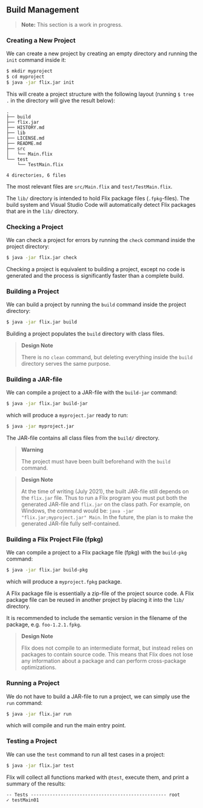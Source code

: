 ## Build Management

> **Note:** This section is a work in progress.

### Creating a New Project

We can create a new project by creating an empty
directory and running the `init` command inside it:

```bash
$ mkdir myproject
$ cd myproject
$ java -jar flix.jar init
```

This will create a project structure with the
following layout (running `$ tree .` in the directory
will give the result below):

```
.
├── build
├── flix.jar
├── HISTORY.md
├── lib
├── LICENSE.md
├── README.md
├── src
│   └── Main.flix
└── test
    └── TestMain.flix

4 directories, 6 files
```

The most relevant files are `src/Main.flix` and
`test/TestMain.flix`.

The `lib/` directory is intended to hold Flix package
files (`.fpkg`-files).
The build system and Visual Studio Code will
automatically detect Flix packages that are in the
`lib/` directory.

### Checking a Project

We can check a project for errors by running the
`check` command inside the project directory:

```bash
$ java -jar flix.jar check
```

Checking a project is equivalent to building a
project, except no code is generated and the
process is significantly faster than a complete build.

### Building a Project

We can build a project by running the `build` command
inside the project directory:

```bash
$ java -jar flix.jar build
```

Building a project populates the `build` directory
with class files.

> **Design Note**
>
> There is no `clean` command, but deleting everything
> inside the `build` directory serves the same purpose.

### Building a JAR-file

We can compile a project to a JAR-file with the
`build-jar` command:

```bash
$ java -jar flix.jar build-jar
```

which will produce a `myproject.jar` ready to run:

```bash
$ java -jar myproject.jar
```

The JAR-file contains all class files from the
`build/` directory.

> **Warning**
>
> The project must have been built beforehand with the
> `build` command.

> **Design Note**
>
> At the time of writing (July 2021), the built
> JAR-file still depends on the `flix.jar` file.
> Thus to run a Flix program you must put both the
> generated JAR-file and `flix.jar` on the class path.
> For example, on Windows, the command would be:
> `java -jar "flix.jar;myproject.jar" Main`.
> In the future, the plan is to make the generated
> JAR-file fully self-contained.

### Building a Flix Project File (fpkg)

We can compile a project to a Flix package file
(fpkg) with the `build-pkg` command:

```bash
$ java -jar flix.jar build-pkg
```
which will produce a `myproject.fpkg` package.

A Flix package file is essentially a zip-file of the
project source code.
A Flix package file can be reused in another project
by placing it into the `lib/` directory.

It is recommended to include the semantic version in
the filename of the package, e.g. `foo-1.2.1.fpkg`.

> **Design Note**
>
> Flix does not compile to an intermediate format, but
> instead relies on packages to contain source code.
> This means that Flix does not lose any information
> about a package and can perform cross-package
> optimizations.

### Running a Project

We do not have to build a JAR-file to run a project,
we can simply use the `run` command:

```bash
$ java -jar flix.jar run
```

which will compile and run the main entry point.

### Testing a Project

We can use the `test` command to run all test cases
in a project:

```bash
$ java -jar flix.jar test
```

Flix will collect all functions marked with `@test`,
execute them, and print a summary of the results:

```
-- Tests -------------------------------------------------- root
✓ testMain01
```
